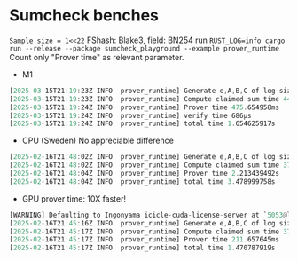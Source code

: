 # Sumcheck benches

`Sample size = 1<<22` FShash: Blake3, field: BN254
run `RUST_LOG=info cargo run --release --package sumcheck_playground --example prover_runtime`
Count only "Prover time" as relevant parameter.
* M1

```rust 
[2025-03-15T21:19:23Z INFO  prover_runtime] Generate e,A,B,C of log size 22, time 736.827167ms
[2025-03-15T21:19:23Z INFO  prover_runtime] Compute claimed sum time 441.050375ms
[2025-03-15T21:19:24Z INFO  prover_runtime] Prover time 475.654958ms
[2025-03-15T21:19:24Z INFO  prover_runtime] verify time 686µs
[2025-03-15T21:19:24Z INFO  prover_runtime] total time 1.654625917s
```

* CPU (Sweden) No appreciable difference
```rust
[2025-02-16T21:48:02Z INFO  prover_runtime] Generate e,A,B,C of log size 22, time 893.846402ms
[2025-02-16T21:48:02Z INFO  prover_runtime] Compute claimed sum time 371.656176ms
[2025-02-16T21:48:04Z INFO  prover_runtime] Prover time 2.213439492s
[2025-02-16T21:48:04Z INFO  prover_runtime] total time 3.478999758s
```

* GPU prover time: 10X faster!
```rust
[WARNING] Defaulting to Ingonyama icicle-cuda-license-server at `5053@license.icicle.ingonyama.com`. For more information about icicle-cuda-license, please contact support@ingonyama.com.
[2025-02-16T21:45:16Z INFO  prover_runtime] Generate e,A,B,C of log size 22, time 887.082087ms
[2025-02-16T21:45:17Z INFO  prover_runtime] Compute claimed sum time 371.899565ms
[2025-02-16T21:45:17Z INFO  prover_runtime] Prover time 211.657645ms
[2025-02-16T21:45:17Z INFO  prover_runtime] total time 1.470787919s
```